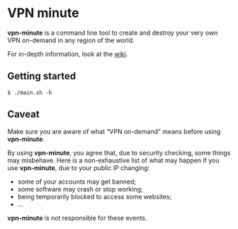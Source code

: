 # VPN minute

**vpn-minute** is a command line tool to create and destroy your very own VPN on-demand in any region of the world.

For in-depth information, look at the [wiki](https://gitlab.com/gui-don/vpn-minute/-/wikis/home).

## Getting started

`$ ./main.sh -h`

## Caveat

Make sure you are aware of what “VPN on-demand” means before using **vpn-minute**.

By using **vpn-minute**, you agree that, due to security checking, some things may misbehave.
Here is a non-exhaustive list of what may happen if you use **vpn-minute**, due to your public IP changing:

- some of your accounts may get banned;
- some software may crash or stop working;
- being temporarily blocked to access some websites;
- …

**vpn-minute** is not responsible for these events.
